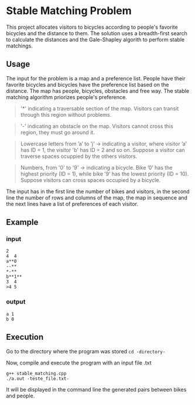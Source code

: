 # Stable Matching Problem
This project allocates visitors to bicycles according to people's favorite bicycles and the distance to them. The solution uses a breadth-first search to calculate the distances and the Gale-Shapley algorith to perform stable matchings.

## Usage
The input for the problem is a map and a preference list. People have their favorite bicycles and bicycles have the preference list based on the distance. The map has people, bicycles, obstacles and free way. The stable matching algorithm priorizes people's preference.


> '*'   indicating a traversable section of the map. Visitors can transit through this region without problems.

> '-'  indicating an obstacle on the map. Visitors cannot cross this region, they must go around it. 

> Lowercase letters from ’a’ to  ’j’  ->  indicating a visitor, where visitor ’a’ has ID = 1, the visitor 'b' has ID = 2 and so on. Suppose a visitor can traverse spaces ocuppied by the others visitors.

> Numbers, from '0' to '9'  ->  indicating a bicycle. Bike ’0’ has the highest priority (ID = 1), while bike ’9’ has the lowest priority (ID = 10). Suppose visitors can cross spaces occupied by a bicycle.

  
 The input has in the first line the number of bikes and visitors, in the second line the number of rows and columns of the map, the map in sequence and the next lines have a list of preferences of each visitor.
 
 ## Example
 ### input
```
2
4  4
a**0 
--** 
*-** 
b**1** 
3  4
>4 5
```

### output
```
a 1
b 0
```

## Execution
Go to the directory where the program was stored
``` cd -directory- ```

Now, compile and execute the program with an input file .txt
```
g++ stable_matching.cpp
./a.out -teste_file.txt-
```
It will be displayed in the command line the generated pairs between bikes and people.

  
